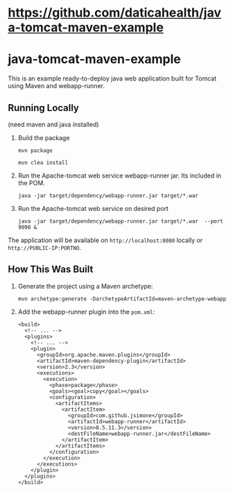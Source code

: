 
# https://github.com/daticahealth/java-tomcat-maven-example

# java-tomcat-maven-example

This is an example ready-to-deploy java web application built for Tomcat using Maven and webapp-runner.

## Running Locally

(need maven and java installed)

1. Build the package 
   ```
   mvn package 
   ```
   ```
   mvn clea install
   ```

2. Run the Apache-tomcat web service webapp-runner jar. Its included in the POM. 

   ```
   java -jar target/dependency/webapp-runner.jar target/*.war
   ```
   
3. Run the Apache-tomcat web service on desired port
   ```
   java -jar target/dependency/webapp-runner.jar target/*.war  --port 9090 & 
   ```

The application will be available on `http://localhost:8080` locally or `http://PUBLIC-IP:PORTNO`.

## How This Was Built

1. Generate the project using a Maven archetype:

   ```
   mvn archetype:generate -DarchetypeArtifactId=maven-archetype-webapp
   ```

2. Add the webapp-runner plugin into the `pom.xml`:

   ```
   <build>
     <!-- ... -->
     <plugins>
       <!-- ... -->
       <plugin>
         <groupId>org.apache.maven.plugins</groupId>
         <artifactId>maven-dependency-plugin</artifactId>
         <version>2.3</version>
         <executions>
           <execution>
             <phase>package</phase>
             <goals><goal>copy</goal></goals>
             <configuration>
               <artifactItems>
                 <artifactItem>
                   <groupId>com.github.jsimone</groupId>
                   <artifactId>webapp-runner</artifactId>
                   <version>8.5.11.3</version>
                   <destFileName>webapp-runner.jar</destFileName>
                 </artifactItem>
               </artifactItems>
             </configuration>
           </execution>
         </executions>
       </plugin>
     </plugins>
   </build>
   ```

